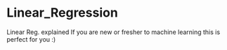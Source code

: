 # Linear_Regression
Linear Reg. explained 
If you are new or fresher to machine learning this is perfect for you :) 
